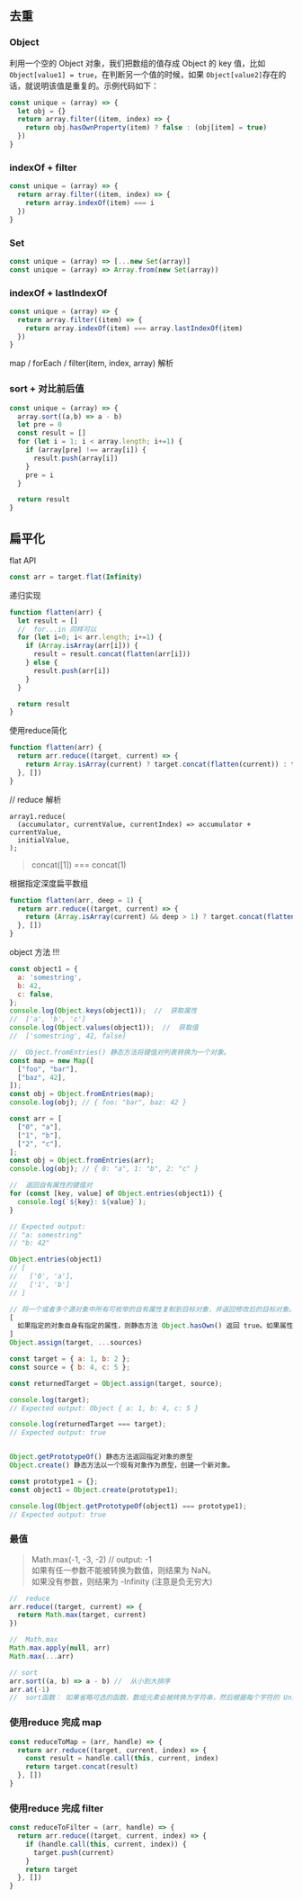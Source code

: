 ## 去重

### Object
利用一个空的 Object 对象，我们把数组的值存成 Object 的 key 值，比如 `Object[value1] = true`，在判断另一个值的时候，如果 `Object[value2]`存在的话，就说明该值是重复的。示例代码如下：
```js
const unique = (array) => {
  let obj = {}
  return array.filter((item, index) => {
    return obj.hasOwnProperty(item) ? false : (obj[item] = true)
  })
}

```

### indexOf + filter
```js
const unique = (array) => {
  return array.filter((item, index) => {
    return array.indexOf(item) === i
  })
}
```
### Set
```js
const unique = (array) => [...new Set(array)]
const unique = (array) => Array.from(new Set(array))
```
### indexOf + lastIndexOf
```js
const unique = (array) => {
  return array.filter((item) => {
    return array.indexOf(item) === array.lastIndexOf(item)
  })
}

```
map / forEach / filter(item, index, array) 解析

### sort + 对比前后值
```js
const unique = (array) => {
  array.sort((a,b) => a - b)
  let pre = 0
  const result = []
  for (let i = 1; i < array.length; i+=1) {
    if (array[pre] !== array[i]) {
      result.push(array[i])
    }
    pre = i
  }

  return result
}
```
## 扁平化
flat API
```js
const arr = target.flat(Infinity)
```

递归实现
```js
function flatten(arr) {
  let result = []
  //  for...in 同样可以 
  for (let i=0; i< arr.length; i+=1) {
    if (Array.isArray(arr[i])) {
      result = result.concat(flatten(arr[i]))
    } else {
      result.push(arr[i])
    }
  }

  return result
}
```

使用reduce简化
```js
function flatten(arr) {
  return arr.reduce((target, current) => {
    return Array.isArray(current) ? target.concat(flatten(current)) : target.concat(current)
  }, [])
}
```
//  reduce 解析
```
array1.reduce(
  (accumulator, currentValue, currentIndex) => accumulator + currentValue,
  initialValue,
);
```

> concat([1]) === concat(1)

根据指定深度扁平数组
```js
function flatten(arr, deep = 1) {
  return arr.reduce((target, current) => {
    return (Array.isArray(current) && deep > 1) ? target.concat(flatten(current), deep - 1) : target.concat(current)
  }, [])
}
```

object 方法 !!!
```js
const object1 = {
  a: 'somestring',
  b: 42,
  c: false,
};
console.log(Object.keys(object1));  //  获取属性  
//  ['a', 'b', 'c']
console.log(Object.values(object1));  //  获取值
//  ['somestring', 42, false]

//  Object.fromEntries() 静态方法将键值对列表转换为一个对象。
const map = new Map([
  ["foo", "bar"],
  ["baz", 42],
]);
const obj = Object.fromEntries(map);
console.log(obj); // { foo: "bar", baz: 42 }

const arr = [
  ["0", "a"],
  ["1", "b"],
  ["2", "c"],
];
const obj = Object.fromEntries(arr);
console.log(obj); // { 0: "a", 1: "b", 2: "c" }

//  返回自有属性的键值对
for (const [key, value] of Object.entries(object1)) {
  console.log(`${key}: ${value}`);
}

// Expected output:
// "a: somestring"
// "b: 42"

Object.entries(object1)
// [
//   ['0', 'a'],
//   ['1', 'b']
// ]

// 将一个或者多个源对象中所有可枚举的自有属性复制到目标对象，并返回修改后的目标对象。
[
  如果指定的对象自身有指定的属性，则静态方法 Object.hasOwn() 返回 true。如果属性是继承的或者不存在，该方法返回 false。
]
Object.assign(target, ...sources)

const target = { a: 1, b: 2 };
const source = { b: 4, c: 5 };

const returnedTarget = Object.assign(target, source);

console.log(target);
// Expected output: Object { a: 1, b: 4, c: 5 }

console.log(returnedTarget === target);
// Expected output: true


Object.getPrototypeOf() 静态方法返回指定对象的原型
Object.create() 静态方法以一个现有对象作为原型，创建一个新对象。

const prototype1 = {};
const object1 = Object.create(prototype1);

console.log(Object.getPrototypeOf(object1) === prototype1);
// Expected output: true
```

### 最值

> Math.max(-1, -3, -2)  //  output: -1<br>
如果有任一参数不能被转换为数值，则结果为 NaN。<br>
如果没有参数，则结果为 -Infinity (注意是负无穷大)

```js
//  reduce
arr.reduce((target, current) => {
  return Math.max(target, current)
})

//  Math.max
Math.max.apply(null, arr)
Math.max(...arr)

// sort
arr.sort((a, b) => a - b) //  从小到大排序
arr.at(-1)
//  sort函数： 如果省略可选的函数，数组元素会被转换为字符串，然后根据每个字符的 Unicode 码位值进行排序。

```

### 使用reduce 完成 map
```js
const reduceToMap = (arr, handle) => {
  return arr.reduce((target, current, index) => {
    const result = handle.call(this, current, index)
    return target.concat(result)
  }, [])
}
```

### 使用reduce 完成 filter
```js
const reduceToFilter = (arr, handle) => {
  return arr.reduce((target, current, index) => {
    if (handle.call(this, current, index)) {
      target.push(current)
    }
    return target
  }, [])
}
```